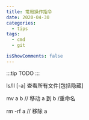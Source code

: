 ```yaml
---
title: 常用操作指令
date: 2020-04-30
categories:
  - tips
tags:
  - cmd
  - git

isShowComments: false
---
```


:::tip
TODO
:::

<!-- more -->

ls/ll [-a] 查看所有文件[包括隐藏]

mv a b // 移动 a 到 b /重命名

rm -rf a // 移除 a
